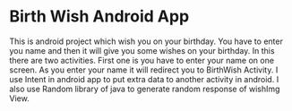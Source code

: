 # Birth Wish Android App
This is android project which wish you on your birthday. You have to enter you name and then it will give you some wishes on your birthday. In this there are two activities.
First one is you have to enter your name on one screen. As  you enter your name it will redirect you to BirthWish Activity. I use Intent in android app to put extra data 
to another activity in android. I also use Random library of java to generate random response of wishImg View.
